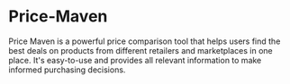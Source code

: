 # Price-Maven
Price Maven is a powerful price comparison tool that helps users find the best deals on products from different retailers and marketplaces in one place. It's easy-to-use and provides all relevant information to make informed purchasing decisions.

